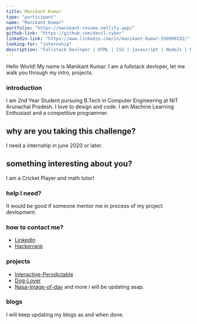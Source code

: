 ```yaml
---
title: Manikant Kumar
type: "participant"
name: "Manikant Kumar"
portfolio: "https://manikant-resume.netlify.app/"
github-link: "https://github.com/devil-cyber"
linkedin-link: "https://www.linkedin.com/in/manikant-kumar-550998192/"
looking-for: "internship"
description: "Fullstack Devloper | HTML | CSS | javascript | NodeJs | MongoDB"
---
```


Hello World! My name is Manikant Kumar. I am a fullstack devloper, let me walk you through my intro, projects.

### introduction

I am 2nd Year Student pursuing B.Tech in Computer Engineering at NIT Arunachal Pradesh. I love to design and code.
I am Machine Learning Enthusiast and a competitive programmer.


## why are you taking this challenge?

I need a internship in june 2020 or later.

## something interesting about you?

I am a Cricket Player and math tutor!

### help I need?

It would be good if someone mentor me in process of my project devlopment.

### how to contact me?

- [LinkedIn](https://www.linkedin.com/in/manikant-kumar-550998192/)
- [Hackerrank](https://www.hackerrank.com/mani360)

### projects

- [Interactive-Perodictable](https://perodic-table.netlify.app/)
- [Dog-Lover](https://dog-lover.netlify.app/)
- [Nasa-Image-of-day](https://nasa-image-of-day.netlify.app/)
and more i will be updating asap.


<!-- My projects:

#### binder: tinder for books

_description_ do you wish to meet people who have read the same book so that you can talk hours about the same book? Try this.

_stack_ Made in React with hooks and context. This is written in typescript. Backend is powered by Express and MongoDB.

_hosted link_ https://binder.netlify.com

_github link_ https://github.com/tanaypratap/binder

#### another project

_description_

_stack_ -->

### blogs

I will keep updating my blogs as and when done.

<!-- #### why I liked GraphQL over REST?

_description_ I will write something really nice here so that you feel like reading my blog.

_link_ https://dev.to/some-imaginary-link -->
